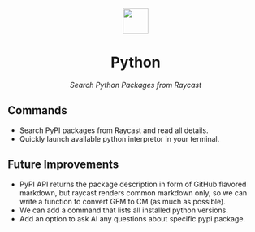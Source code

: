 <div align="center">
  <img
    src="https://www.ahmed-abdullah.live/images/logos/python.svg"
    width="50"
  />

  <h1>
    Python
  </h1>

<i>Search Python Packages from Raycast</i>
</div>


## Commands

- Search PyPI packages from Raycast and read all details.
- Quickly launch available python interpretor in your terminal.

## Future Improvements

- PyPI API returns the package description in form of GitHub flavored markdown, but raycast
renders common markdown only, so we can write a function to convert GFM to CM (as much as possible).
- We can add a command that lists all installed python versions.
- Add an option to ask AI any questions about specific pypi package.

